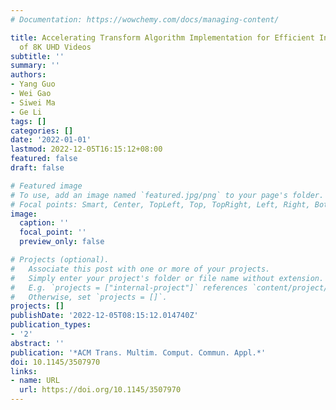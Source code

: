```yaml
---
# Documentation: https://wowchemy.com/docs/managing-content/

title: Accelerating Transform Algorithm Implementation for Efficient Intra Coding
  of 8K UHD Videos
subtitle: ''
summary: ''
authors:
- Yang Guo
- Wei Gao
- Siwei Ma
- Ge Li
tags: []
categories: []
date: '2022-01-01'
lastmod: 2022-12-05T16:15:12+08:00
featured: false
draft: false

# Featured image
# To use, add an image named `featured.jpg/png` to your page's folder.
# Focal points: Smart, Center, TopLeft, Top, TopRight, Left, Right, BottomLeft, Bottom, BottomRight.
image:
  caption: ''
  focal_point: ''
  preview_only: false

# Projects (optional).
#   Associate this post with one or more of your projects.
#   Simply enter your project's folder or file name without extension.
#   E.g. `projects = ["internal-project"]` references `content/project/deep-learning/index.md`.
#   Otherwise, set `projects = []`.
projects: []
publishDate: '2022-12-05T08:15:12.014740Z'
publication_types:
- '2'
abstract: ''
publication: '*ACM Trans. Multim. Comput. Commun. Appl.*'
doi: 10.1145/3507970
links:
- name: URL
  url: https://doi.org/10.1145/3507970
---
```

